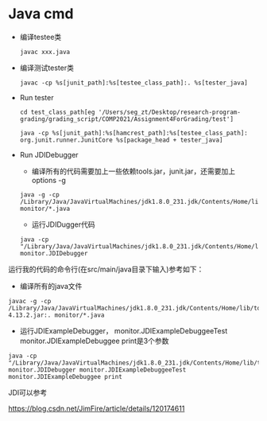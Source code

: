 # Java cmd

* 编译testee类

  ```shell
  javac xxx.java
  ```

* 编译测试tester类

  ```shell
  javac -cp %s[junit_path]:%s[testee_class_path]:. %s[tester_java]
  ```

* Run tester

  ```shell
  cd test_class_path[eg '/Users/seg_zt/Desktop/research-program-grading/grading_script/COMP2021/Assignment4ForGrading/test']
  
  java -cp %s[junit_path]:%s[hamcrest_path]:%s[testee_class_path]: org.junit.runner.JunitCore %s[package_head + tester_java]
  ```

* Run JDIDebugger

  * 编译所有的代码需要加上一些依赖tools.jar，junit.jar，还需要加上options -g

  ```shell
  java -g -cp  /Library/Java/JavaVirtualMachines/jdk1.8.0_231.jdk/Contents/Home/lib/tools.jar:%s[junit_path]%s[testee_class_path]:. monitor/*.java
  ```

  
  * 运行JDIDugger代码

  ```shell
  java -cp "/Library/Java/JavaVirtualMachines/jdk1.8.0_231.jdk/Contents/Home/lib/tools.jar:." monitor.JDIDebugger
  ```

运行我的代码的命令行(在src/main/java目录下输入)参考如下：

* 编译所有的java文件

```shell
javac -g -cp /Library/Java/JavaVirtualMachines/jdk1.8.0_231.jdk/Contents/Home/lib/tools.jar:../../../testlib/junit-4.13.2.jar:. monitor/*.java
```

* 运行JDIExampleDebugger， monitor.JDIExampleDebuggeeTest monitor.JDIExampleDebuggee print是3个参数

```
java -cp "/Library/Java/JavaVirtualMachines/jdk1.8.0_231.jdk/Contents/Home/lib/tools.jar:." monitor.JDIDebugger monitor.JDIExampleDebuggeeTest monitor.JDIExampleDebuggee print
```

 

JDI可以参考

https://blog.csdn.net/JimFire/article/details/120174611